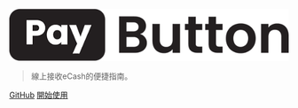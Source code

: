 <!-- _coverpage.md -->

![logo](_media/pbLogoNoBorder.png)

> 線上接收eCash的便捷指南。

[GitHub](https://github.com/paybutton/paybutton/)
[開始使用](#什麼是PayButton)
